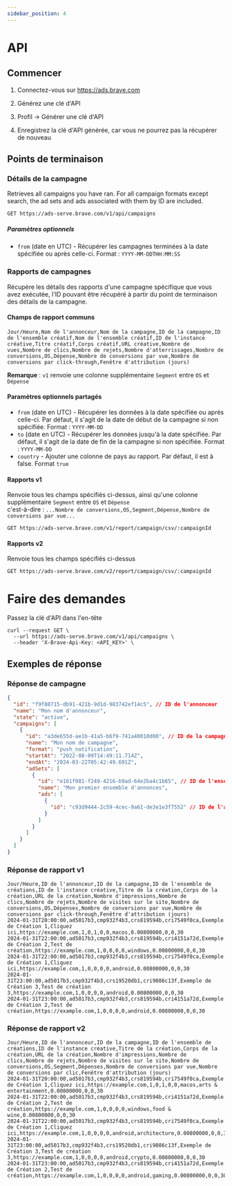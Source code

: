 ```yaml
---
sidebar_position: 4
---
```


# API

## Commencer

1. Connectez-vous sur https://ads.brave.com

2. Générez une clé d'API
  1. Profil -> Générer une clé d'API
  2. Enregistrez la clé d'API générée, car vous ne pourrez pas la récupérer de nouveau

## Points de terminaison

### Détails de la campagne

Retrieves all campaigns you have ran. For all campaign formats except search, the ad sets and ads associated with them by ID are included.

```
GET https://ads-serve.brave.com/v1/api/campaigns
```

##### Paramètres optionnels

- `from` (date en UTC) - Récupérer les campagnes terminées à la date spécifiée ou après celle-ci. Format : `YYYY-MM-DDTHH:MM:SS`

### Rapports de campagnes

Récupère les détails des rapports d'une campagne spécifique que vous avez exécutée, l'ID pouvant être récupéré à partir du point de terminaison des détails de la campagne.

#### Champs de rapport communs

```
Jour/Heure,Nom de l'annonceur,Nom de la campagne,ID de la campagne,ID de l'ensemble créatif,Nom de l'ensemble créatif,ID de l'instance créative,Titre créatif,Corps créatif,URL créative,Nombre de vues,Nombre de clics,Nombre de rejets,Nombre d'atterrissages,Nombre de conversions,OS,Dépense,Nombre de conversions par vue,Nombre de conversions par click-through,Fenêtre d'attribution (jours)
```

**Remarque** : `v1` renvoie une colonne supplémentaire `Segment` entre `OS` et `Dépense`

#### Paramètres optionnels partagés

- `from` (date en UTC) - Récupérer les données à la date spécifiée ou après celle-ci. Par défaut, il s'agit de la date de début de la campagne si non spécifiée. Format : `YYYY-MM-DD`
- `to` (date en UTC) - Récupérer les données jusqu'à la date spécifiée. Par défaut, il s'agit de la date de fin de la campagne si non spécifiée. Format : `YYYY-MM-DD`
- `country` - Ajouter une colonne de pays au rapport. Par défaut, il est à false. Format `true`

#### Rapports v1

Renvoie tous les champs spécifiés ci-dessus, ainsi qu'une colonne supplémentaire `Segment` entre `OS` et `Dépense` <br />
c'est-à-dire : `...Nombre de conversions,OS,Segment,Dépense,Nombre de conversions par vue...`

```
GET https://ads-serve.brave.com/v1/report/campaign/csv/:campaignId
```

#### Rapports v2

Renvoie tous les champs spécifiés ci-dessus

```
GET https://ads-serve.brave.com/v2/report/campaign/csv/:campaignId
```

# Faire des demandes

Passez la clé d'API dans l'en-tête

```
curl --request GET \
  --url https://ads-serve.brave.com/v1/api/campaigns \
  --header 'X-Brave-Api-Key: <API_KEY>' \
```

## Exemples de réponse

### Réponse de campagne

```json
{
  "id": "f9f88715-db91-421b-9d1d-983742ef14c5", // ID de l'annonceur
  "name": "Mon nom d'annonceur",
  "state": "active",
  "campaigns": [
    {
      "id": "a3de655d-ae1b-41a5-b6f9-741a40010d00", // ID de la campagne
      "name": "Mon nom de campagne",
      "format": "push_notification",
      "startAt": "2022-08-09T14:49:11.714Z",
      "endAt": "2024-03-22T05:42:49.691Z",
      "adSets": [
        {
          "id": "e161f081-f249-4216-b9ad-64e2ba4c1b65", // ID de l'ensemble d'annonces
          "name": "Mon premier ensemble d'annonces",
          "ads": [
            {
              "id": "c93d9444-2c59-4cec-9a61-de3e1e3f7552" // ID de l'annonce
            }
          ]
        }
      ]
    }
  ]
}
```

### Réponse de rapport v1

```
Jour/Heure,ID de l'annonceur,ID de la campagne,ID de l'ensemble de créations,ID de l'instance créative,Titre de la création,Corps de la création,URL de la création,Nombre d'impressions,Nombre de clics,Nombre de rejets,Nombre de visites sur le site,Nombre de conversions,OS,Dépenses,Nombre de conversions par vue,Nombre de conversions par click-through,Fenêtre d'attribution (jours)
2024-01-31T20:00:00,ad5017b3,cmp932f4b3,crs819594b,cri7549f0ca,Exemple de Création 1,Cliquez ici,https://example.com,1,0,1,0,0,macos,0.00800000,0,0,30
2024-01-31T22:00:00,ad5017b3,cmp932f4b3,crs819594b,cri4151a72d,Exemple de Création 2,Test de création,https://example.com,1,0,0,0,0,windows,0.00800000,0,0,30
2024-01-31T22:00:00,ad5017b3,cmp932f4b3,crs819594b,cri7549f0ca,Exemple de Création 1,Cliquez ici,https://example.com,1,0,0,0,0,android,0.00800000,0,0,30
2024-01-31T23:00:00,ad5017b3,cmp932f4b3,crs19520db1,cri9086c13f,Exemple de Création 3,Test de création 3,https://example.com,1,0,0,0,0,android,0.00800000,0,0,30
2024-01-31T23:00:00,ad5017b3,cmp932f4b3,crs819594b,cri4151a72d,Exemple de Création 2,Test de création,https://example.com,1,0,0,0,0,android,0.00800000,0,0,30
```

### Réponse de rapport v2

```
Jour/Heure,ID de l'annonceur,ID de la campagne,ID de l'ensemble de créations,ID de l'instance créative,Titre de la création,Corps de la création,URL de la création,Nombre d'impressions,Nombre de clics,Nombre de rejets,Nombre de visites sur le site,Nombre de conversions,OS,Segment,Dépenses,Nombre de conversions par vue,Nombre de conversions par clic,Fenêtre d'attribution (jours)
2024-01-31T20:00:00,ad5017b3,cmp932f4b3,crs819594b,cri7549f0ca,Exemple de Création 1,Cliquez ici,https://example.com,1,0,1,0,0,macos,arts & entertainment,0.00800000,0,0,30 
2024-01-31T22:00:00,ad5017b3,cmp932f4b3,crs819594b,cri4151a72d,Exemple de Création 2,Test de création,https://example.com,1,0,0,0,0,windows,food & wine,0.00800000,0,0,30
2024-01-31T22:00:00,ad5017b3,cmp932f4b3,crs819594b,cri7549f0ca,Exemple de Création 1,Cliquez ici,https://example.com,1,0,0,0,0,android,architecture,0.00800000,0,0,30
2024-01-31T23:00:00,ad5017b3,cmp932f4b3,crs19520db1,cri9086c13f,Exemple de Création 3,Test de création 3,https://example.com,1,0,0,0,0,android,crypto,0.00800000,0,0,30 
2024-01-31T23:00:00,ad5017b3,cmp932f4b3,crs819594b,cri4151a72d,Exemple de Création 2,Test de création,https://example.com,1,0,0,0,0,android,gaming,0.00800000,0,0,30
```
